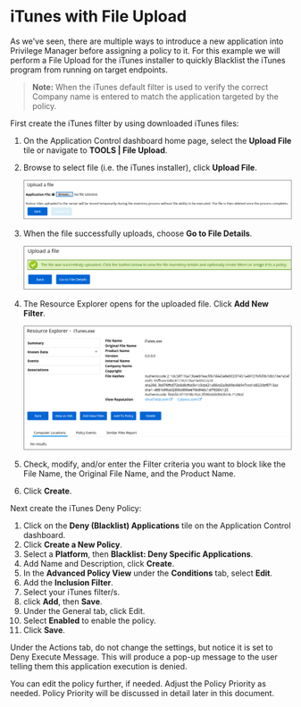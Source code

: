 [title]: # (iTunes with File Upload)
[tags]: # (deny)
[priority]: # (4301)
# iTunes with File Upload

As we've seen, there are multiple ways to introduce a new application into Privilege Manager before assigning a policy to it. For this example we will perform a File Upload for the iTunes installer to quickly Blacklist the iTunes program from running on target endpoints.

>**Note:** When the iTunes default filter is used to verify the correct Company name is entered to match the application targeted by the policy.
  
First create the iTunes filter by using downloaded iTunes files:

1. On the Application Control dashboard home page, select the __Upload File__ tile or navigate to __TOOLS | File Upload__.
1. Browse to select file (i.e. the iTunes installer), click __Upload File__.

   ![Upload a File](images/block/file_upload.png)
1. When the file successfully uploads, choose __Go to File Details__.

   ![File uploaded successfully](images/block/file_upload_2.png)
1. The Resource Explorer opens for the uploaded file. Click __Add New Filter__.

   ![Add the new Filter](images/block/file_upload_3.png)
1. Check, modify, and/or enter the Filter criteria you want to block like the File Name, the Original File Name, and the Product Name.
1. Click __Create__.

Next create the iTunes Deny Policy:

1. Click on the __Deny (Blacklist) Applications__ tile on the Application Control dashboard.
1. Click __Create a New Policy__.
1. Select a __Platform__, then __Blacklist: Deny Specific Applications__.
1. Add Name and Description, click __Create__.
1. In the __Advanced Policy View__ under the __Conditions__ tab, select __Edit__.
1. Add the __Inclusion Filter__.
1. Select your iTunes filter/s.
1. click __Add__, then __Save__.
1. Under the General tab, click Edit.
1. Select __Enabled__ to enable the policy.
1. Click __Save__.

Under the Actions tab, do not change the settings, but notice it is set to Deny Execute Message. This will produce a pop-up message to the user telling them this application execution is denied.

You can edit the policy further, if needed. Adjust the Policy Priority as needed. Policy Priority will be discussed in detail later in this document.
